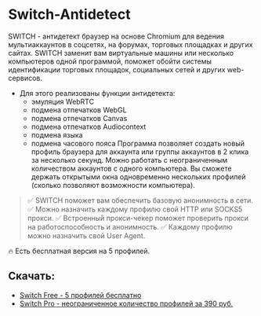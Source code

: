 # Switch-Antidetect

SWITCH - антидетект браузер на основе Chromium для ведения мультиаккаунтов в соцсетях, на форумах, торговых площадках и других сайтах.
SWITCH заменит вам виртуальные машины или несколько компьютеров одной программой, поможет обойти системы идентификации торговых площадок, социальных сетей и других web-сервисов.

- Для этого реализованы функции антидетекта:
  * эмуляция WebRTC
  * подмена отпечатков WebGL
  * подмена отпечатков Canvas
  * подмена отпечатков Audiocontext
  * подмена языка
  * подмена часового пояса
Программа позволяет создать новый профиль браузера для аккаунта или группы аккаунтов в 2 клика за несколько секунд.
Можно работать с неограниченным количеством аккаунтов с одного компьютера.
Вы сможете держать открытыми окна одновременно нескольких профилей (сколько позволяют возможности компьютера).

> ✅ SWITCH поможет вам обеспечить базовую анонимность в сети.
> ✅ Можно назначить каждому профилю свой HTTP или SOCKS5 прокси.
> ✅ Встроенный прокси-чекер поможет проверить прокси на работоспособность и анонимность.
> ✅ Каждому профилю можно назначить свой User Agent.

🔥 Есть бесплатная версия на 5 профилей.

## Скачать:
 - [Switch Free - 5 профилей бесплатно](https://mybot.su/switch_free)
 - [Switch Pro - неограниченное количество профилей за 390 руб.](https://mybot.su/switch_pro)
